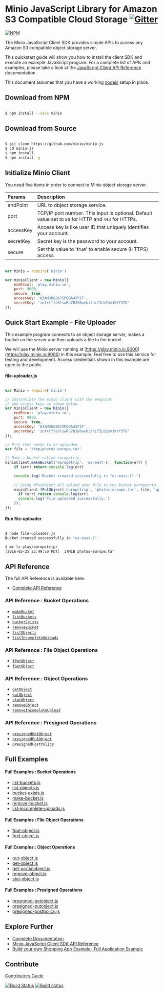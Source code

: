 # Minio JavaScript Library for Amazon S3 Compatible Cloud Storage [![Gitter](https://badges.gitter.im/Join%20Chat.svg)](https://gitter.im/Minio/minio?utm_source=badge&utm_medium=badge&utm_campaign=pr-badge&utm_content=badge)

[![NPM](https://nodei.co/npm/minio.png)](https://nodei.co/npm/minio/)

The Minio JavaScript Client SDK provides simple APIs to access any Amazon S3 compatible object storage server.

This quickstart guide will show you how to install the client SDK and execute an example JavaScript program. For a complete list of APIs and examples, please take a look at the [JavaScript Client API Reference](https://docs.minio.io/docs/javascript-client-api-reference) documentation.

This document assumes that you have a working [nodejs](http://nodejs.org/) setup in place.


## Download from NPM

```sh

$ npm install --save minio

```

## Download from Source

```sh

$ git clone https://github.com/minio/minio-js
$ cd minio-js
$ npm install
$ npm install -g

```

## Initialize Minio Client

You need five items in order to connect to Minio object storage server.


| Params     | Description |  
| :------- | :------------ |  
| endPoint	 | URL to object storage service. |  
|port| TCP/IP port number. This input is optional. Default value set to ``80`` for HTTP and ``443`` for HTTPs.|
| accessKey | Access key is like user ID that uniquely identifies your account.   |   
| secretKey	| Secret key is the password to your account.    |
|secure |Set this value to 'true' to enable secure (HTTPS) access |


```js

var Minio = require('minio')

var minioClient = new Minio({
    endPoint: 'play.minio.io',
    port: 9000,
    secure: true,
    accessKey: 'Q3AM3UQ867SPQQA43P2F',
    secretKey: 'zuf+tfteSlswRu7BJ86wekitnifILbZam1KYY3TG'
});

```

## Quick Start Example - File Uploader

This example program connects to an object storage server, makes a bucket on the server and then uploads a file to the bucket. 

We will use the Minio server running at [https://play.minio.io:9000](https://play.minio.io:9000) in this example. Feel free to use this service for testing and development. Access credentials shown in this example are open to the public.

#### file-uploader.js

```js

var Minio = require('minio')

// Instantiate the minio client with the endpoint 
// and access keys as shown below.
var minioClient = new Minio({
    endPoint: 'play.minio.io',
    port: 9000,
    secure: true,
    accessKey: 'Q3AM3UQ867SPQQA43P2F',
    secretKey: 'zuf+tfteSlswRu7BJ86wekitnifILbZam1KYY3TG'
});

// File that needs to be uploaded.
var file = '/tmp/photos-europe.tar'

// Make a bucket called europetrip.
minioClient.makeBucket('europetrip', 'us-east-1', function(err) {
    if (err) return console.log(err)

    console.log('Bucket created successfully in "us-east-1".')
    
    // Using fPutObject API upload your file to the bucket europetrip. 
    minioClient.fPutObject('europetrip', 'photos-europe.tar', file, 'application/octet-stream', function(err, etag) {
      if (err) return console.log(err)
      console.log('File uploaded successfully.')
    });
});

```

#### Run file-uploader

```sh

$ node file-uploader.js
Bucket created successfully in "us-east-1".

$ mc ls play/europetrip/
[2016-05-25 23:49:50 PDT]  17MiB photos-europe.tar

```

## API Reference

The full API Reference is available here.
 
* [Complete API Reference](https://docs.minio.io/docs/javascript-client-api-reference)

### API Reference : Bucket Operations

* [`makeBucket`](https://docs.minio.io/docs/javascript-client-api-reference#makeBucket)
* [`listBuckets`](https://docs.minio.io/docs/javascript-client-api-reference#listBuckets)
* [`bucketExists`](https://docs.minio.io/docs/javascript-client-api-reference#bucketExists)
* [`removeBucket`](https://docs.minio.io/docs/javascript-client-api-reference#removeBucket)
* [`listObjects`](https://docs.minio.io/docs/javascript-client-api-reference#listObjects)
* [`listIncompleteUploads`](https://docs.minio.io/docs/javascript-client-api-reference#listIncompleteUploads)

### API Reference : File Object Operations

* [`fPutObject`](https://docs.minio.io/docs/javascript-client-api-reference#fPutObject)
* [`fGetObject`](https://docs.minio.io/docs/javascript-client-api-reference#fGetObject)

### API Reference : Object Operations

* [`getObject`](https://docs.minio.io/docs/javascript-client-api-reference#getObject)
* [`putObject`](https://docs.minio.io/docs/javascript-client-api-reference#putObject)
* [`statObject`](https://docs.minio.io/docs/javascript-client-api-reference#statObject)
* [`removeObject`](https://docs.minio.io/docs/javascript-client-api-reference#removeObjec)
* [`removeIncompleteUpload`](https://docs.minio.io/docs/javascript-client-api-reference#removeIncompleteUpload)

### API Reference : Presigned Operations

* [`presignedGetObject`](https://docs.minio.io/docs/javascript-client-api-reference#presignedGetObject)
* [`presignedPutObject`](https://docs.minio.io/docs/javascript-client-api-reference#presignedPutObject)
* [`presignedPostPolicy`](https://docs.minio.io/docs/javascript-client-api-reference#presignedPostPolicy)


## Full Examples

#### Full Examples : Bucket Operations

* [list-buckets.js](https://github.com/minio/minio-js/blob/master/examples/list-buckets.js)
* [list-objects.js](https://github.com/minio/minio-js/blob/master/examples/list-objects.js)
* [bucket-exists.js](https://github.com/minio/minio-js/blob/master/examples/bucket-exists.js)
* [make-bucket.js](https://github.com/minio/minio-js/blob/master/examples/make-bucket.js)
* [remove-bucket.js](https://github.com/minio/minio-js/blob/master/examples/remove-bucket.js)
* [list-incomplete-uploads.js](https://github.com/minio/minio-js/blob/master/examples/list-incomplete-uploads.js)

#### Full Examples : File Object Operations
* [fput-object.js](https://github.com/minio/minio-js/blob/master/examples/fput-object.js)
* [fget-object.js](https://github.com/minio/minio-js/blob/master/examples/fget-object.js)

#### Full Examples : Object Operations
* [put-object.js](https://github.com/minio/minio-js/blob/master/examples/put-object.js)
* [get-object.js](https://github.com/minio/minio-js/blob/master/examples/get-object.js)
* [get-partialobject.js](https://github.com/minio/minio-js/blob/master/examples/get-partialobject.js)
* [remove-object.js](https://github.com/minio/minio-js/blob/master/examples/remove-object.js)
* [stat-object.js](https://github.com/minio/minio-js/blob/master/examples/stat-object.js)

#### Full Examples : Presigned Operations
* [presigned-getobject.js](https://github.com/minio/minio-js/blob/master/examples/presigned-getobject.js)
* [presigned-putobject.js](https://github.com/minio/minio-js/blob/master/examples/presigned-putobject.js)
* [presigned-postpolicy.js](https://github.com/minio/minio-js/blob/master/examples/presigned-postpolicy.js)

 
## Explore Further
* [Complete Documentation](https://docs.minio.io)
* [Minio JavaScript Client SDK API Reference](https://docs.minio.io/docs/javascript-client-api-reference) 
* [Build your own Shopping App Example- Full Application Example ](https://docs.minio.io/docs/javascript-shopping-app)

## Contribute

[Contributors Guide](https://github.com/minio/minio-js/blob/master/CONTRIBUTING.md)

[![Build Status](https://travis-ci.org/minio/minio-js.svg)](https://travis-ci.org/minio/minio-js)
[![Build status](https://ci.appveyor.com/api/projects/status/1d05e6nvxcelmrak?svg=true)](https://ci.appveyor.com/project/harshavardhana/minio-js)
